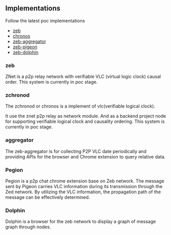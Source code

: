 ## Implementations

Follow the latest poc implementations

- [zeb](https://github.com/hetu-project/zeb)
- [chronos](https://github.com/hetu-project/chronos)
- [zeb-aggregator](https://github.com/hetu-project/zeb-aggregator)
- [zeb-pigeon](https://github.com/hetu-project/zeb-pigeon)
- [zeb-dolphin](https://github.com/hetu-project/zeb-dolphin)

### zeb

ZNet is a p2p relay network with verifiable VLC (virtual logic clock) causal order. This system is currently in poc stage.

### zchronod

The zchronod or chronos is a implement of vlc(verifiable logical clock).

It use the znet p2p relay as network module. And as a backend project node for supporting verifiable logical clock and causality ordering. This system is currently in poc stage.

### aggregator

The zeb-aggregator is for collecting P2P VLC date periodically and providing APIs for the browser and Chrome extension to query relative data.

### Pegion

Pegion is a p2p chat chrome extension base on Zeb network. The message sent by Pigeon carries VLC information during its transmission through the Zed network. By utilizing the VLC information, the propagation path of the message can be effectively determined.

### Dolphin

Dolphin is a browser for the zeb network to display a graph of message graph through nodes.

